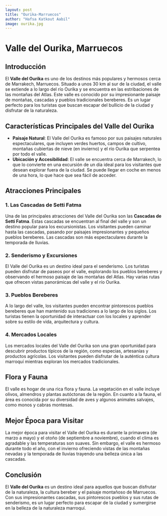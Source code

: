 ```yaml
---
layout: post
title: "Ourika-Marruecos"
author: "Hafsa Katkout Aabil"
image: ourika.jpg
---
```

# Valle del Ourika, Marruecos

## Introducción

El **Valle del Ourika** es uno de los destinos más populares y hermosos cerca de Marrakech, Marruecos. Situado a unos 30 km al sur de la ciudad, el valle se extiende a lo largo del río Ourika y se encuentra en las estribaciones de las montañas del Atlas. Este valle es conocido por su impresionante paisaje de montañas, cascadas y pueblos tradicionales bereberes. Es un lugar perfecto para los turistas que buscan escapar del bullicio de la ciudad y disfrutar de la naturaleza.

## Características Principales del Valle del Ourika

- **Paisaje Natural**: El Valle del Ourika es famoso por sus paisajes naturales espectaculares, que incluyen verdes huertos, campos de cultivo, montañas cubiertas de nieve (en invierno) y el río Ourika que serpentea por todo el valle.
- **Ubicación y Accesibilidad**: El valle se encuentra cerca de Marrakech, lo que lo convierte en una excursión de un día ideal para los visitantes que desean explorar fuera de la ciudad. Se puede llegar en coche en menos de una hora, lo que hace que sea fácil de acceder.

## Atracciones Principales

### 1. **Las Cascadas de Setti Fatma**
Una de las principales atracciones del Valle del Ourika son las **Cascadas de Setti Fatma**. Estas cascadas se encuentran al final del valle y son un destino popular para los excursionistas. Los visitantes pueden caminar hasta las cascadas, pasando por paisajes impresionantes y pequeños pueblos bereberes. Las cascadas son más espectaculares durante la temporada de lluvias.

### 2. **Senderismo y Excursiones**
El Valle del Ourika es un destino ideal para el senderismo. Los turistas pueden disfrutar de paseos por el valle, explorando los pueblos bereberes y observando el hermoso paisaje de las montañas del Atlas. Hay varias rutas que ofrecen vistas panorámicas del valle y el río Ourika.

### 3. **Pueblos Bereberes**
A lo largo del valle, los visitantes pueden encontrar pintorescos pueblos bereberes que han mantenido sus tradiciones a lo largo de los siglos. Los turistas tienen la oportunidad de interactuar con los locales y aprender sobre su estilo de vida, arquitectura y cultura.

### 4. **Mercados Locales**
Los mercados locales del Valle del Ourika son una gran oportunidad para descubrir productos típicos de la región, como especias, artesanías y productos agrícolas. Los visitantes pueden disfrutar de la auténtica cultura marroquí mientras exploran los mercados tradicionales.

## Flora y Fauna

El valle es hogar de una rica flora y fauna. La vegetación en el valle incluye olivos, almendros y plantas autóctonas de la región. En cuanto a la fauna, el área es conocida por su diversidad de aves y algunos animales salvajes, como monos y cabras montesas.

## Mejor Época para Visitar

La mejor época para visitar el Valle del Ourika es durante la primavera (de marzo a mayo) y el otoño (de septiembre a noviembre), cuando el clima es agradable y las temperaturas son suaves. Sin embargo, el valle es hermoso durante todo el año, con el invierno ofreciendo vistas de las montañas nevadas y la temporada de lluvias trayendo una belleza única a las cascadas.

## Conclusión

El **Valle del Ourika** es un destino ideal para aquellos que buscan disfrutar de la naturaleza, la cultura bereber y el paisaje montañoso de Marruecos. Con sus impresionantes cascadas, sus pintorescos pueblos y sus rutas de senderismo, es un lugar perfecto para escapar de la ciudad y sumergirse en la belleza de la naturaleza marroquí.
